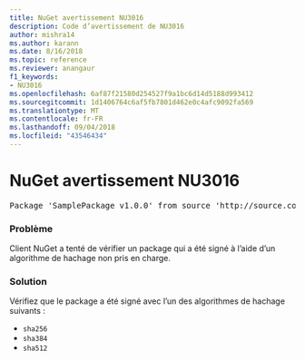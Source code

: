 ```yaml
---
title: NuGet avertissement NU3016
description: Code d’avertissement de NU3016
author: mishra14
ms.author: karann
ms.date: 8/16/2018
ms.topic: reference
ms.reviewer: anangaur
f1_keywords:
- NU3016
ms.openlocfilehash: 6af87f21580d254527f9a1bc6d14d5188d993412
ms.sourcegitcommit: 1d1406764c6af5fb7801d462e0c4afc9092fa569
ms.translationtype: MT
ms.contentlocale: fr-FR
ms.lasthandoff: 09/04/2018
ms.locfileid: "43546434"
---
```

# <a name="nuget-warning-nu3016"></a>NuGet avertissement NU3016

<pre>Package 'SamplePackage v1.0.0' from source 'http://source.com/index.json': The package hash uses an unsupported hash algorithm.</pre>

### <a name="issue"></a>Problème

Client NuGet a tenté de vérifier un package qui a été signé à l’aide d’un algorithme de hachage non pris en charge.


### <a name="solution"></a>Solution

Vérifiez que le package a été signé avec l’un des algorithmes de hachage suivants : 
* `sha256`
* `sha384`
* `sha512`


